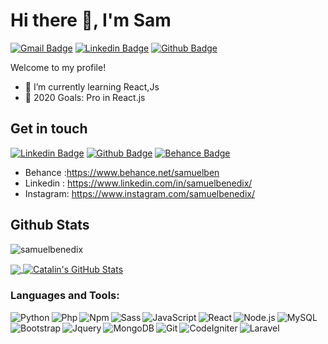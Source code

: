 # Hi there 👋, I'm Sam

[![Gmail Badge](https://img.shields.io/badge/Gmail-D14836?style=for-the-badge&logo=gmail&logoColor=white)](mailto:samben.id0@gmail.com)
[![Linkedin Badge](https://img.shields.io/badge/LinkedIn-0077B5?style=for-the-badge&logo=linkedin&logoColor=white)](https://www.linkedin.com/in/samuelbenedix/)
[![Github Badge](https://img.shields.io/badge/GitHub-100000?style=for-the-badge&logo=github&logoColor=white)](https://www.github.com/samuelbenedix/)

Welcome to my profile!

- 🌱 I’m currently learning React,Js
- 🥅 2020 Goals: Pro in React.js

## Get in touch

[![Linkedin Badge](https://img.shields.io/badge/LinkedIn-0077B5?style=for-the-badge&logo=linkedin&logoColor=white)](https://www.linkedin.com/in/samuelbenedix/)
[![Github Badge](https://img.shields.io/badge/GitHub-100000?style=for-the-badge&logo=github&logoColor=white)](https://www.github.com/samuelbenedix/)
[![Behance Badge](https://img.shields.io/badge/first-#1769FF?style=for-the-badge&logo=behance&logoColor=white)](https://www.behance.net/samuelben)

- Behance :https://www.behance.net/samuelben
- Linkedin : https://www.linkedin.com/in/samuelbenedix/
- Instagram: https://www.instagram.com/samuelbenedix/

## Github Stats

<p> 
<img src=https://komarev.com/ghpvc/?username=samuelbenedix alt=samuelbenedix /> 
<img src="https://visitor-badge.laobi.icu/badge?page_id=samuelbenedix" alt=""/>
</p>

<a href="https://github.com/samuelbenedix/samuelbenedix">
  <img align="center" src="https://github-readme-stats.vercel.app/api/top-langs/?username=samuelbenedix&hide=html&title_color=ffffff&text_color=c9cacc&icon_color=ffa83fF&bg_color=1d1f21&hide_border=true" />
  <img align="center" src="https://github-readme-stats.vercel.app/api?username=samuelbenedix&show_icons=true&line_height=27&count_private=true&title_color=ffffff&text_color=c9cacc&icon_color=ffa83f&bg_color=1d1f21&hide_border=true" alt="Catalin's GitHub Stats" />
</a>

### Languages and Tools:

<img align="left" alt="Python" src="https://img.shields.io/badge/Python-3776AB?style=for-the-badge&logo=python&logoColor=white" />
<img align="left" alt="Php" src="https://img.shields.io/badge/PHP-777BB4?style=for-the-badge&logo=php&logoColor=white" />
<img align="left" alt="Npm" src="https://img.shields.io/badge/npm-CB3837?style=for-the-badge&logo=npm&logoColor=white" />
<img align="left" alt="Sass" src="https://img.shields.io/badge/Sass-CC6699?style=for-the-badge&logo=sass&logoColor=white" />
<img align="left" alt="JavaScript" src="https://img.shields.io/badge/JavaScript-323330?style=for-the-badge&logo=javascript&logoColor=F7DF1E" />
<img align="left" alt="React" src="https://img.shields.io/badge/React-20232A?style=for-the-badge&logo=react&logoColor=61DAFB" />
<img align="left" alt="Node.js" src="https://img.shields.io/badge/Node.js-43853D?style=for-the-badge&logo=node.js&logoColor=white/">
<img align="left" alt="MySQL" src="https://img.shields.io/badge/MySQL-00000F?style=for-the-badge&logo=mysql&logoColor=white" />
<img align="left" alt="Bootstrap" src="https://img.shields.io/badge/Bootstrap-563D7C?style=for-the-badge&logo=bootstrap&logoColor=white" />
<img align="left" alt="Jquery" src="https://img.shields.io/badge/jQuery-0769AD?style=for-the-badge&logo=jquery&logoColor=white" />
<img align="left" alt="MongoDB" src="https://img.shields.io/badge/MongoDB-4EA94B?style=for-the-badge&logo=mongodb&logoColor=white" />
<img align="left" alt="Git" src="https://img.shields.io/badge/Git-F05032?style=for-the-badge&logo=git&logoColor=white" />
<img align="left" alt="CodeIgniter" src="https://img.shields.io/badge/Codeigniter-EF4223?style=for-the-badge&logo=codeigniter&logoColor=white" />
<img align="left" alt="Laravel" src="https://img.shields.io/badge/Laravel-FF2D20?style=for-the-badge&logo=laravel&logoColor=white" />

<!-- - 🔭 I’m currently working on ... -->

<!-- - 👯 I’m looking to collaborate on ...
- 🤔 I’m looking for help with ...
- 💬 Ask me about ...
- 📫 How to reach me: ...
- 😄 Pronouns: ...
- ⚡ Fun fact: ... -->
